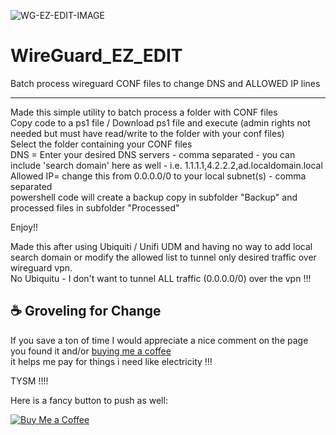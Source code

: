 ![WG-EZ-EDIT-IMAGE](WG_EZ_EDIT_HREZ.ico)

# WireGuard_EZ_EDIT
Batch process wireguard CONF files to change DNS and ALLOWED IP lines
___________________________________

Made this simple utility to batch process a folder with CONF files  
Copy code to a ps1 file  / Download ps1 file and execute (admin rights not needed but must have read/write to the folder with your conf files)   
Select the folder containing your CONF files  
DNS = Enter your desired DNS servers - comma separated - you can include 'search domain' here as well - i.e. 1.1.1.1,4.2.2.2,ad.localdomain.local   
Allowed IP= change this from 0.0.0.0/0 to your local subnet(s) - comma separated   
powershell code will create a backup copy in subfolder "Backup" and processed files in subfolder "Processed"  
   
Enjoy!!     
   
Made this after using Ubiquiti / Unifi UDM and having no way to add local search domain or modify the allowed list to tunnel only desired traffic over wireguard vpn.   
No Ubiquitu - I don't want to tunnel ALL traffic (0.0.0.0/0) over the vpn !!!     


## ☕ Groveling for Change ##  

If you save a ton of time I would appreciate a nice comment on the page you found it and/or  [buying me a coffee](https://www.buymeacoffee.com/is-isadmin)    
it helps me pay for things i need like electricity !!!     
   
TYSM !!!!         
   
Here is a fancy button to push as well:   

[![Buy Me a Coffee](https://img.shields.io/badge/Buy%20Me%20a%20Coffee-☕-blue)](https://www.buymeacoffee.com/is-isadmin)


